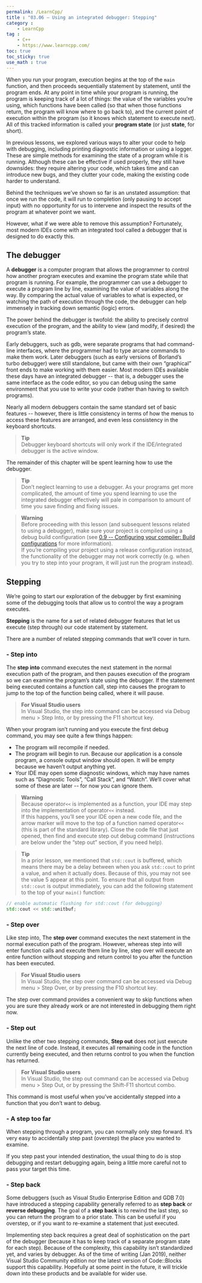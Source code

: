 ```yaml
---
permalink: /LearnCpp/
title : "03.06 — Using an integrated debugger: Stepping"
category :
    - LearnCpp
tag : 
    - C++
    - https://www.learncpp.com/
toc: true  
toc_sticky: true 
use_math : true
---
```



When you run your program, execution begins at the top of the `main` function, and then proceeds sequentially statement by statement, until the program ends. At any point in time while your program is running, the program is keeping track of a lot of things: the value of the variables you’re using, which functions have been called (so that when those functions return, the program will know where to go back to), and the current point of execution within the program (so it knows which statement to execute next). All of this tracked information is called your **program state** (or just **state**, for short).

In previous lessons, we explored various ways to alter your code to help with debugging, including printing diagnostic information or using a logger. These are simple methods for examining the state of a program while it is running. Although these can be effective if used properly, they still have downsides: they require altering your code, which takes time and can introduce new bugs, and they clutter your code, making the existing code harder to understand.

Behind the techniques we’ve shown so far is an unstated assumption: that once we run the code, it will run to completion (only pausing to accept input) with no opportunity for us to intervene and inspect the results of the program at whatever point we want.

However, what if we were able to remove this assumption? Fortunately, most modern IDEs come with an integrated tool called a debugger that is designed to do exactly this.


## The debugger

A **debugger** is a computer program that allows the programmer to control how another program executes and examine the program state while that program is running. For example, the programmer can use a debugger to execute a program line by line, examining the value of variables along the way. By comparing the actual value of variables to what is expected, or watching the path of execution through the code, the debugger can help immensely in tracking down semantic (logic) errors.

The power behind the debugger is twofold: the ability to precisely control execution of the program, and the ability to view (and modify, if desired) the program’s state.

Early debuggers, such as gdb, were separate programs that had command-line interfaces, where the programmer had to type arcane commands to make them work. Later debuggers (such as early versions of Borland’s turbo debugger) were still standalone, but came with their own “graphical” front ends to make working with them easier. Most modern IDEs available these days have an integrated debugger -- that is, a debugger uses the same interface as the code editor, so you can debug using the same environment that you use to write your code (rather than having to switch programs).

Nearly all modern debuggers contain the same standard set of basic features -- however, there is little consistency in terms of how the menus to access these features are arranged, and even less consistency in the keyboard shortcuts.

>**Tip**  
Debugger keyboard shortcuts will only work if the IDE/integrated debugger is the active window.

The remainder of this chapter will be spent learning how to use the debugger.

>**Tip**  
Don’t neglect learning to use a debugger. As your programs get more complicated, the amount of time you spend learning to use the integrated debugger effectively will pale in comparison to amount of time you save finding and fixing issues.

>**Warning**  
Before proceeding with this lesson (and subsequent lessons related to using a debugger), make sure your project is compiled using a debug build configuration (see [0.9 -- Configuring your compiler: Build configurations](https://www.learncpp.com/cpp-tutorial/configuring-your-compiler-build-configurations/) for more information).  
If you’re compiling your project using a release configuration instead, the functionality of the debugger may not work correctly (e.g. when you try to step into your program, it will just run the program instead).


## Stepping

We’re going to start our exploration of the debugger by first examining some of the debugging tools that allow us to control the way a program executes.

**Stepping** is the name for a set of related debugger features that let us execute (step through) our code statement by statement.

There are a number of related stepping commands that we’ll cover in turn.


### - Step into

The **step into** command executes the next statement in the normal execution path of the program, and then pauses execution of the program so we can examine the program’s state using the debugger. If the statement being executed contains a function call, step into causes the program to jump to the top of the function being called, where it will pause.

>**For Visual Studio users**  
In Visual Studio, the step into command can be accessed via Debug menu > Step Into, or by pressing the F11 shortcut key.

When your program isn’t running and you execute the first debug command, you may see quite a few things happen:

- The program will recompile if needed.
- The program will begin to run. Because our application is a console program, a console output window should open. It will be empty because we haven’t output anything yet.
- Your IDE may open some diagnostic windows, which may have names such as “Diagnostic Tools”, “Call Stack”, and “Watch”. We’ll cover what some of these are later -- for now you can ignore them.

>**Warning**  
Because operator`<<` is implemented as a function, your IDE may step into the implementation of operator`<<` instead.  
If this happens, you’ll see your IDE open a new code file, and the arrow marker will move to the top of a function named operator`<<` (this is part of the standard library). Close the code file that just opened, then find and execute step out debug command (instructions are below under the “step out” section, if you need help).

>**Tip**  
In a prior lesson, we mentioned that `std::cout` is buffered, which means there may be a delay between when you ask `std::cout` to print a value, and when it actually does. Because of this, you may not see the value 5 appear at this point. To ensure that all output from `std::cout` is output immediately, you can add the following statement to the top of your `main()` function:  
```c++
// enable automatic flushing for std::cout (for debugging)
std::cout << std::unitbuf; 
```


### - Step over

Like step into, The **step over** command executes the next statement in the normal execution path of the program. However, whereas step into will enter function calls and execute them line by line, step over will execute an entire function without stopping and return control to you after the function has been executed.

>**For Visual Studio users**  
In Visual Studio, the step over command can be accessed via Debug menu > Step Over, or by pressing the F10 shortcut key.

The step over command provides a convenient way to skip functions when you are sure they already work or are not interested in debugging them right now.


### - Step out

Unlike the other two stepping commands, **Step out** does not just execute the next line of code. Instead, it executes all remaining code in the function currently being executed, and then returns control to you when the function has returned.

>**For Visual Studio users**  
In Visual Studio, the step out command can be accessed via Debug menu > Step Out, or by pressing the Shift-F11 shortcut combo.

This command is most useful when you’ve accidentally stepped into a function that you don’t want to debug.


### - A step too far

When stepping through a program, you can normally only step forward. It’s very easy to accidentally step past (overstep) the place you wanted to examine.

If you step past your intended destination, the usual thing to do is stop debugging and restart debugging again, being a little more careful not to pass your target this time.


### - Step back

Some debuggers (such as Visual Studio Enterprise Edition and GDB 7.0) have introduced a stepping capability generally referred to as **step back** or **reverse debugging**. The goal of a **step back** is to rewind the last step, so you can return the program to a prior state. This can be useful if you overstep, or if you want to re-examine a statement that just executed.

Implementing step back requires a great deal of sophistication on the part of the debugger (because it has to keep track of a separate program state for each step). Because of the complexity, this capability isn’t standardized yet, and varies by debugger. As of the time of writing (Jan 2019), neither Visual Studio Community edition nor the latest version of Code::Blocks support this capability. Hopefully at some point in the future, it will trickle down into these products and be available for wider use.
